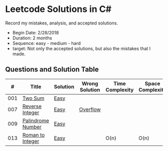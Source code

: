 # Leetcode Solutions in C#
Record my mistakes, analysis, and accepted solutions.

- Begin Date: 2/28/2018
- Duration: 2 months
- Sequence: easy - medium - hard
- target: Not only the accepted solutions, but also the mistakes that I made.


## Questions and Solution Table
|  #  | Title | Solution | Wrong Solution | Time Complexity| Space Complexity |
| --- | ----- | -------- | -------------- | -------------- | ---------------- |
| 001 | [Two Sum](https://leetcode.com/problems/two-sum/description/) | [Easy](./Easy/001-TwoSum.cs) |  | | |
| 007 | [Reverse Integer](https://leetcode.com/problems/reverse-integer/description/) | [Easy](./Easy/007-ReverseInteger.cs) | [Overflow](./Easy/007-ReverseInteger-Wrong.cs) | | |
| 009 | [Palindrome Number](https://leetcode.com/problems/palindrome-number/description/) | [Easy](./Easy/009-PalindromeNumber.cs) | |  | |
| 013 | [Roman to Integer](https://leetcode.com/problems/roman-to-integer/description/) | [Easy](./Easy/013-RomanToInteger.cs) | | O(n) | O(n)|
